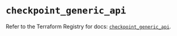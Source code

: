 # `checkpoint_generic_api`

Refer to the Terraform Registry for docs: [`checkpoint_generic_api`](https://registry.terraform.io/providers/checkpointsw/checkpoint/2.11.0/docs/resources/generic_api).
